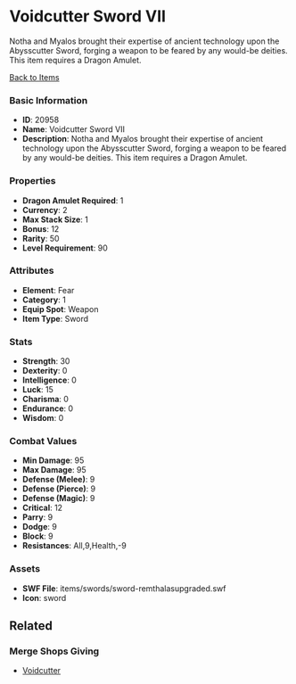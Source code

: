 # Voidcutter Sword VII

Notha and Myalos brought their expertise of ancient technology upon the Abysscutter Sword, forging a weapon to be feared by any would-be deities. This item requires a Dragon Amulet.

[Back to Items](../items.md)

### Basic Information

- **ID**: 20958
- **Name**: Voidcutter Sword VII
- **Description**: Notha and Myalos brought their expertise of ancient technology upon the Abysscutter Sword, forging a weapon to be feared by any would-be deities. This item requires a Dragon Amulet.

### Properties

- **Dragon Amulet Required**: 1
- **Currency**: 2
- **Max Stack Size**: 1
- **Bonus**: 12
- **Rarity**: 50
- **Level Requirement**: 90

### Attributes

- **Element**: Fear
- **Category**: 1
- **Equip Spot**: Weapon
- **Item Type**: Sword

### Stats

- **Strength**: 30
- **Dexterity**: 0
- **Intelligence**: 0
- **Luck**: 15
- **Charisma**: 0
- **Endurance**: 0
- **Wisdom**: 0

### Combat Values

- **Min Damage**: 95
- **Max Damage**: 95
- **Defense (Melee)**: 9
- **Defense (Pierce)**: 9
- **Defense (Magic)**: 9
- **Critical**: 12
- **Parry**: 9
- **Dodge**: 9
- **Block**: 9
- **Resistances**: All,9,Health,-9

### Assets

- **SWF File**: items/swords/sword-remthalasupgraded.swf
- **Icon**: sword

## Related

### Merge Shops Giving

- [Voidcutter](../merge-shops/370-voidcutter.md)

